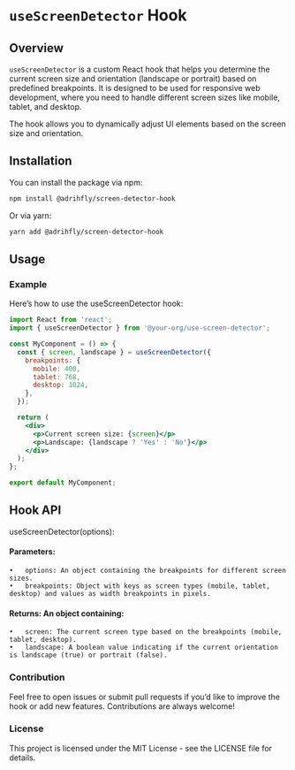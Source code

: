 # `useScreenDetector` Hook

## Overview

`useScreenDetector` is a custom React hook that helps you determine the current screen size and orientation (landscape or portrait) based on predefined breakpoints. It is designed to be used for responsive web development, where you need to handle different screen sizes like mobile, tablet, and desktop.

The hook allows you to dynamically adjust UI elements based on the screen size and orientation.

## Installation

You can install the package via npm:

```bash
npm install @adrihfly/screen-detector-hook
```

Or via yarn:

```bash
yarn add @adrihfly/screen-detector-hook
```

## Usage

### Example

Here’s how to use the useScreenDetector hook:

```jsx
import React from 'react';
import { useScreenDetector } from '@your-org/use-screen-detector';

const MyComponent = () => {
  const { screen, landscape } = useScreenDetector({
    breakpoints: {
      mobile: 400,
      tablet: 768,
      desktop: 1024,
    },
  });

  return (
    <div>
      <p>Current screen size: {screen}</p>
      <p>Landscape: {landscape ? 'Yes' : 'No'}</p>
    </div>
  );
};

export default MyComponent;
```

## Hook API

useScreenDetector(options):

#### Parameters:

	•	options: An object containing the breakpoints for different screen sizes.
	•	breakpoints: Object with keys as screen types (mobile, tablet, desktop) and values as width breakpoints in pixels.

#### Returns: An object containing:

	•	screen: The current screen type based on the breakpoints (mobile, tablet, desktop).
	•	landscape: A boolean value indicating if the current orientation is landscape (true) or portrait (false).


### Contribution

Feel free to open issues or submit pull requests if you’d like to improve the hook or add new features. Contributions are always welcome!


### License

This project is licensed under the MIT License - see the LICENSE file for details.
